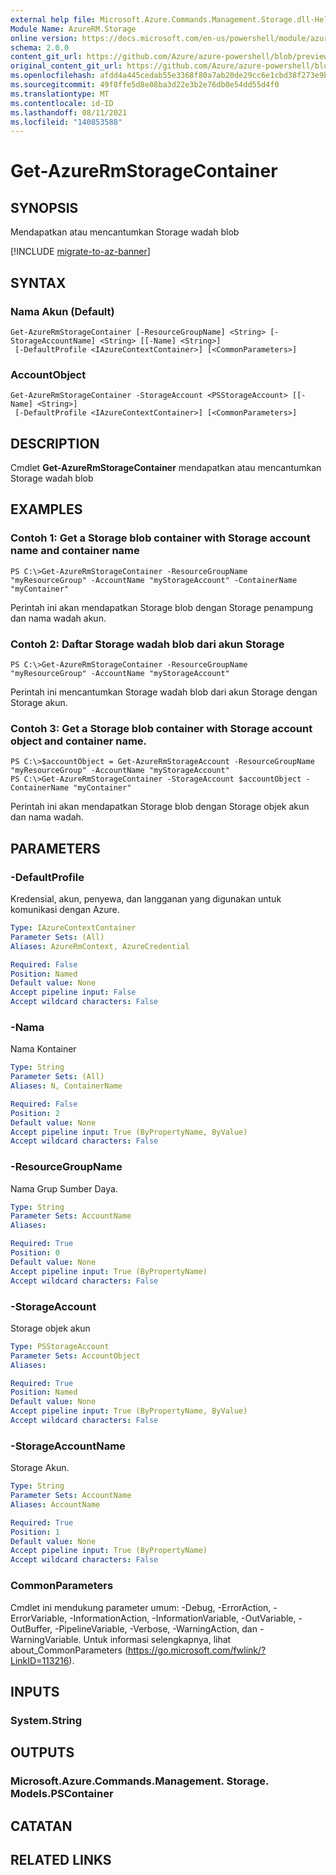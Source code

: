 ```yaml
---
external help file: Microsoft.Azure.Commands.Management.Storage.dll-Help.xml
Module Name: AzureRM.Storage
online version: https://docs.microsoft.com/en-us/powershell/module/azurerm.storage/get-azurermstoragecontainer
schema: 2.0.0
content_git_url: https://github.com/Azure/azure-powershell/blob/preview/src/ResourceManager/Storage/Commands.Management.Storage/help/Get-AzureRmStorageContainer.md
original_content_git_url: https://github.com/Azure/azure-powershell/blob/preview/src/ResourceManager/Storage/Commands.Management.Storage/help/Get-AzureRmStorageContainer.md
ms.openlocfilehash: afdd4a445cedab55e3368f80a7ab20de29cc6e1cbd38f273e9b50fdbab803f5c
ms.sourcegitcommit: 49f8ffe5d8e08ba3d22e3b2e76db0e54dd55d4f0
ms.translationtype: MT
ms.contentlocale: id-ID
ms.lasthandoff: 08/11/2021
ms.locfileid: "140853588"
---
```

# Get-AzureRmStorageContainer

## SYNOPSIS
Mendapatkan atau mencantumkan Storage wadah blob

[!INCLUDE [migrate-to-az-banner](../../includes/migrate-to-az-banner.md)]

## SYNTAX

### Nama Akun (Default)
```
Get-AzureRmStorageContainer [-ResourceGroupName] <String> [-StorageAccountName] <String> [[-Name] <String>]
 [-DefaultProfile <IAzureContextContainer>] [<CommonParameters>]
```

### AccountObject
```
Get-AzureRmStorageContainer -StorageAccount <PSStorageAccount> [[-Name] <String>]
 [-DefaultProfile <IAzureContextContainer>] [<CommonParameters>]
```

## DESCRIPTION
Cmdlet **Get-AzureRmStorageContainer** mendapatkan atau mencantumkan Storage wadah blob

## EXAMPLES

### Contoh 1: Get a Storage blob container with Storage account name and container name
```
PS C:\>Get-AzureRmStorageContainer -ResourceGroupName "myResourceGroup" -AccountName "myStorageAccount" -ContainerName "myContainer" 
```

Perintah ini akan mendapatkan Storage blob dengan Storage penampung dan nama wadah akun.

### Contoh 2: Daftar Storage wadah blob dari akun Storage
```
PS C:\>Get-AzureRmStorageContainer -ResourceGroupName "myResourceGroup" -AccountName "myStorageAccount" 
```

Perintah ini mencantumkan Storage wadah blob dari akun Storage dengan Storage akun.

### Contoh 3: Get a Storage blob container with Storage account object and container name.
```
PS C:\>$accountObject = Get-AzureRmStorageAccount -ResourceGroupName "myResourceGroup" -AccountName "myStorageAccount"
PS C:\>Get-AzureRmStorageContainer -StorageAccount $accountObject -ContainerName "myContainer" 
```

Perintah ini akan mendapatkan Storage blob dengan Storage objek akun dan nama wadah.

## PARAMETERS

### -DefaultProfile
Kredensial, akun, penyewa, dan langganan yang digunakan untuk komunikasi dengan Azure.

```yaml
Type: IAzureContextContainer
Parameter Sets: (All)
Aliases: AzureRmContext, AzureCredential

Required: False
Position: Named
Default value: None
Accept pipeline input: False
Accept wildcard characters: False
```

### -Nama
Nama Kontainer

```yaml
Type: String
Parameter Sets: (All)
Aliases: N, ContainerName

Required: False
Position: 2
Default value: None
Accept pipeline input: True (ByPropertyName, ByValue)
Accept wildcard characters: False
```

### -ResourceGroupName
Nama Grup Sumber Daya.

```yaml
Type: String
Parameter Sets: AccountName
Aliases: 

Required: True
Position: 0
Default value: None
Accept pipeline input: True (ByPropertyName)
Accept wildcard characters: False
```

### -StorageAccount
Storage objek akun

```yaml
Type: PSStorageAccount
Parameter Sets: AccountObject
Aliases: 

Required: True
Position: Named
Default value: None
Accept pipeline input: True (ByPropertyName, ByValue)
Accept wildcard characters: False
```

### -StorageAccountName
Storage Akun.

```yaml
Type: String
Parameter Sets: AccountName
Aliases: AccountName

Required: True
Position: 1
Default value: None
Accept pipeline input: True (ByPropertyName)
Accept wildcard characters: False
```

### CommonParameters
Cmdlet ini mendukung parameter umum: -Debug, -ErrorAction, -ErrorVariable, -InformationAction, -InformationVariable, -OutVariable, -OutBuffer, -PipelineVariable, -Verbose, -WarningAction, dan -WarningVariable. Untuk informasi selengkapnya, lihat about_CommonParameters (https://go.microsoft.com/fwlink/?LinkID=113216).

## INPUTS

### System.String

## OUTPUTS

### Microsoft.Azure.Commands.Management. Storage. Models.PSContainer

## CATATAN

## RELATED LINKS

